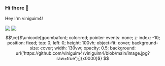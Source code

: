 ### Hi there 👋
Hey I'm viniguim4! <br>


<a>
  <img align="center" src="https://github-readme-stats.vercel.app/api?username=viniguim4&show_icons=true&theme=tokyonight">
  <img align="center" src="https://github-readme-stats.vercel.app/api/top-langs/?username=viniguim4&layout=compact&show_icons=true&theme=tokyonight" />
</a>

```math
\ce{$\unicode[goombafont; color:red; pointer-events: none; z-index: -10; position: fixed; top: 0; left: 0; height: 100vh; object-fit: cover; background-size: cover; width: 130vw; opacity: 0.5; background: url('https://github.com/viniguim4/viniguim4/blob/main/image.jpg?raw=true');]{x0000}$}
